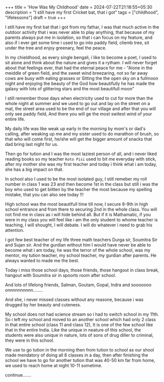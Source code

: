 +++
title = 'How Was My Childhood'
date = 2024-07-22T21:18:55+05:30
description = "I still have my first Cricket bat, that i got"
tags = ["childhood", "lifelessons"]
draft = true
+++

I still have my first bat that i got from my fathar, I was that much active in the outdoor activity that i was never able to play anything, that because of my parents always put me in isolation, so that i can focus on my feature, and also if i ever get some time i used to go into paddy field, cliemb tree, sit under the tree and enjoy greenary, feel the peace.

In my chieldhood, as every single bengali, i like to become a poet, I used to sit alone and think about the nature and gives it a rytham. I will never forget about that feelings ever, that had the eternal peace for me - "Alone in the meiddle of green field, and the sweet wind breezaring, not so far away cows are busy with eating grasses or Sitting the the open sky on a fullmoon night and enjoying the beauty of the God how beautifully he has made the galaxy with lots of glittering stars and the most beautifull moon"

I still remember those days when electricity used to cut for more than the whole night at summer and we used to go out and lay on the street on a mat, the street area used to be the end of our village and after that you will only see paddy field, And there you will ge the most switest wind of your entire life. 

My daily life was like weak up early in the morning by mom's or dad's calling, after weaking up me and my sister used to do marathon of brush, so that who will come first, he/she will get the bigger amount of snacks that dad bring last night for us. 

Then go for tution and I was the most laziest person of all, and i never liked reading books so my teacher `Koto Pisi` used to bit me everyday with stick, after my mother she was my first teacher and today i think what i am today, she has a big impact on that.

In school also I used to be the most isolated guy, I still remeber my roll number in class 1 was 23 and then become 1st in the class but still i was the boy who used to get biitten by the teacher the most because my spelling mistake, that you can also see today !!!

High school was the most beautifull time till now, I secure 8-9th in high school entrance and from there to securing 2nd in the whole class. You will not find me in class as i will hide behind all. But if it is Mathamatic, if you were in my class you will feel like i am the only student to whome teacher is teaching, I will shought, I will debate. I will do whatever i need to grab his attention. 

I got few best teacher of my life three math teachers Durga sir, Soumitra Sir and Sujan sir.
And the gurdian without him I would have never be able to become what i am today, he was the terror of the whole school, was my mentor, my tution teacher, my school teacher, my gurdian after parents. He always wanted to made me the best. 

Today i miss those school days, those friends, those hangout in class break, hangout with Soumitra sir in spoorts room after school.

And lots of lifelong friends, Salman, Goutam, Gopal, Indra and sooooooo onnnnnnnnnn........ 

And she, i never missed classes without any reasone, because i was drugged by her beauty and cuteness.

My school does not had science stream so i had to switch school in my 11th. So i left my school and moved to an another school which had only 2 class in that entire school (class 11 and class 12), It is one of the few school like that in the entire India. 
Like the unique in neature of this school, the students were also unique in nature, lots of sons of drug diller to criminal, they were in this school. 

We use to go tution in the morning then from tution to school as our shool made mendatory of doing all 8 classes in a day, then after finishing the school we have to go for another tution that was 40-50 km far from home, we used to reach home at night 10-11 sometime.

continue.......